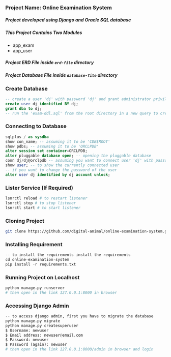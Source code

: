 ### Project Name: Online Examination System

##### Project developed using Django and Oracle SQL database  

##### This Project Contains Two Modules

- app_exam
- app_user

##### Project ERD File inside `erd-file` directory

##### Project Database File inside `database-file` directory

### Create Database

```sql
-- create a user 'dj' with password 'dj' and grant administrator privilege
create user dj identified BY dj;
grant dba to dj;
-- run the 'exam-ddl.sql' from the root directory in a new query to create the tables
```

###  Connecting to Database

```sql
sqlplus / as sysdba
show con_name; -- assuming it to be 'CDB$ROOT'
show pdbs; -- assuming it to be 'ORCLPDB'
alter session set container=ORCLPDB;
alter pluggable database open; -- opening the pluggable database
conn dj/dj@orclpdb -- assuming you want to connect user 'dj' with password 'dj'
show user; -- to show the currently connected user
-- if you want to change the password of the user
alter user dj identified by dj account unlock;
```

### Lister Service (If Required)

```bash
lsnrctl reload # to restart listener
lsnrctl stop # to stop listener
lsnrctl start # to start listener
```

### Cloning Project

```bash
git clone https://github.com/digital-animal/online-examination-system.git
```

### Installing Requirement 

```python
-- to install the requirements install the requirements
cd online-examination-system
pip install -r requirements.txt
```

### Running Project on Localhost

```python
python manage.py runserver
# then open in the link 127.0.0.1:8000 in browser
```

### Accessing Django Admin

```python
-- to access django admin, first you have to migrate the database
python manage.py migrate
python manage.py createsuperuser
$ Username: newuser
$ Email address: newuser@email.com
$ Password: newuser
$ Password (again): newuser
# then open in the link 127.0.0.1:8000/admin in browser and login
```

